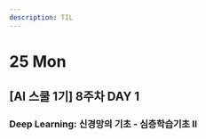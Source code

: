 ```yaml
---
description: TIL
---
```


# 25 Mon

## \[AI 스쿨 1기\] 8주차 DAY 1

### Deep Learning: 신경망의 기초 - 심층학습기초 II



